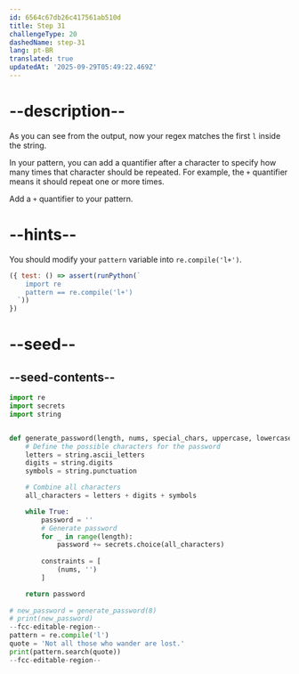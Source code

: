 ```yaml
---
id: 6564c67db26c417561ab510d
title: Step 31
challengeType: 20
dashedName: step-31
lang: pt-BR
translated: true
updatedAt: '2025-09-29T05:49:22.469Z'
---
```


# --description--

As you can see from the output, now your regex matches the first `l` inside the string.

In your pattern, you can add a quantifier after a character to specify how many times that character should be repeated. For example, the `+` quantifier means it should repeat one or more times.

Add a `+` quantifier to your pattern.

# --hints--

You should modify your `pattern` variable into `re.compile('l+')`.

```js
({ test: () => assert(runPython(`
    import re
    pattern == re.compile('l+')
  `))
})
```

# --seed--

## --seed-contents--

```py
import re
import secrets
import string


def generate_password(length, nums, special_chars, uppercase, lowercase):
    # Define the possible characters for the password
    letters = string.ascii_letters
    digits = string.digits
    symbols = string.punctuation

    # Combine all characters
    all_characters = letters + digits + symbols

    while True:
        password = ''
        # Generate password
        for _ in range(length):
            password += secrets.choice(all_characters)
        
        constraints = [
            (nums, '')
        ]        

    return password
    
# new_password = generate_password(8)
# print(new_password)
--fcc-editable-region--
pattern = re.compile('l')
quote = 'Not all those who wander are lost.'
print(pattern.search(quote))
--fcc-editable-region--
```
